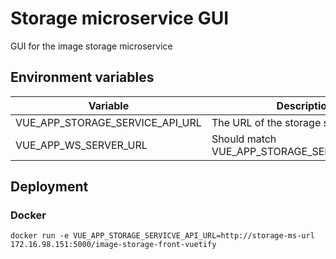 # Storage microservice GUI

GUI for the image storage microservice

## Environment variables

| Variable | Description |
| --- | --- |
| VUE_APP_STORAGE_SERVICE_API_URL | The URL of the storage service |
| VUE_APP_WS_SERVER_URL | Should match VUE_APP_STORAGE_SERVICE_API_URL |


## Deployment

### Docker

```
docker run -e VUE_APP_STORAGE_SERVICVE_API_URL=http://storage-ms-url 172.16.98.151:5000/image-storage-front-vuetify
```
